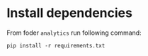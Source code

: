 # Install dependencies
From foder `analytics` run following command:
```
pip install -r requirements.txt 
```